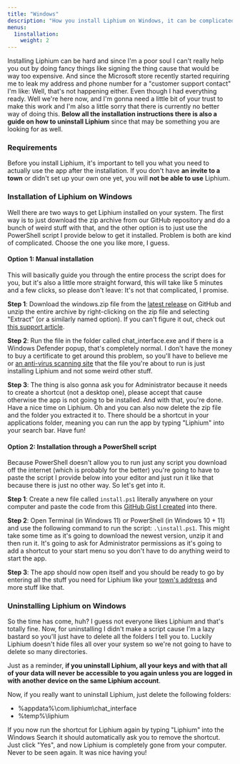 ```yaml
---
title: "Windows"
description: "How you install Liphium on Windows, it can be complicated, for that reason we have this guide."
menus:
  1installation:
    weight: 2
---
```


Installing Liphium can be hard and since I'm a poor soul I can't really help you out by doing fancy things like signing the thing cause that would be way too expensive. And since the Microsoft store recently started requiring me to leak my address and phone number for a "customer support contact" I'm like: Well, that's not happening either. Even though I had everything ready. Well we're here now, and I'm gonna need a little bit of your trust to make this work and I'm also a little sorry that there is currently no better way of doing this. **Below all the installation instructions there is also a guide on how to uninstall Liphium** since that may be something you are looking for as well.

### Requirements

Before you install Liphium, it's important to tell you what you need to actually use the app after the installation. If you don't have **an invite to a town** or didn't set up your own one yet, you will **not be able to use** Liphium.

### Installation of Liphium on Windows

Well there are two ways to get Liphium installed on your system. The first way is to just download the zip archive from our GitHub repository and do a bunch of weird stuff with that, and the other option is to just use the PowerShell script I provide below to get it installed. Problem is both are kind of complicated. Choose the one you like more, I guess.

#### Option 1: Manual installation

This will basically guide you through the entire process the script does for you, but it's also a little more straight forward, this will take like 5 minutes and a few clicks, so please don't leave: It's not that complicated, I promise.

**Step 1**: Download the windows.zip file from the [latest release](https://github.com/Liphium/chat_interface/releases/latest) on GitHub and unzip the entire archive by right-clicking on the zip file and selecting "Extract" (or a similarly named option). If you can't figure it out, check out [this support article](https://support.microsoft.com/en-us/windows/zip-and-unzip-files-f6dde0a7-0fec-8294-e1d3-703ed85e7ebc).

**Step 2**: Run the file in the folder called chat_interface.exe and if there is a Windows Defender popup, that's completely normal. I don't have the money to buy a certificate to get around this problem, so you'll have to believe me or [an anti-virus scanning site](https://virustotal.com) that the file you're about to run is just installing Liphium and not some weird other stuff.

**Step 3**: The thing is also gonna ask you for Administrator because it needs to create a shortcut (not a desktop one), please accept that cause otherwise the app is not going to be installed. And with that, you're done. Have a nice time on Liphium. Oh and you can also now delete the zip file and the folder you extracted it to. There should be a shortcut in your applications folder, meaning you can run the app by typing "Liphium" into your search bar. Have fun!

#### Option 2: Installation through a PowerShell script

Because PowerShell doesn't allow you to run just any script you download off the internet (which is probably for the better) you're going to have to paste the script I provide below into your editor and just run it like that because there is just no other way. So let's get into it.

**Step 1**: Create a new file called `install.ps1` literally anywhere on your computer and paste the code from this [GitHub Gist I created](https://gist.github.com/Unbreathable/c476ee7c54b9356aaa214628d2a026e8) into there.

**Step 2**: Open Terminal (in Windows 11) or PowerShell (in Windows 10 + 11) and use the following command to run the script: `.\install.ps1`. This might take some time as it's going to download the newest version, unzip it and then run it. It's going to ask for Administrator permissions as it's going to add a shortcut to your start menu so you don't have to do anything weird to start the app.

**Step 3**: The app should now open itself and you should be ready to go by entering all the stuff you need for Liphium like your [town's address](/docs/concepts/towns) and more stuff like that.

### Uninstalling Liphium on Windows

So the time has come, huh? I guess not everyone likes Liphium and that's totally fine. Now, for uninstalling I didn't make a script cause I'm a lazy bastard so you'll just have to delete all the folders I tell you to. Luckily Liphium doesn't hide files all over your system so we're not going to have to delete so many directories.

Just as a reminder, **if you uninstall Liphium, all your keys and with that all of your data will never be accessible to you again unless you are logged in with another device on the same Liphium account**.

Now, if you really want to uninstall Liphium, just delete the following folders:

- %appdata%\com.liphium\chat_interface
- %temp%\liphium

If you now run the shortcut for Liphium again by typing "Liphium" into the Windows Search it should automatically ask you to remove the shortcut. Just click "Yes", and now Liphium is completely gone from your computer. Never to be seen again. It was nice having you!
